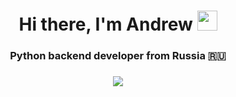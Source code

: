 <h1 align="center">Hi there, I'm Andrew <img src="https://github.com/blackcater/blackcater/raw/main/images/Hi.gif" width="32"></h1>
<h3 align="center">Python backend developer from Russia 🇷🇺</h3>
<h3 align="center"><img src="https://img.shields.io/badge/python-3670A0?style=for-the-badge&logo=python&logoColor=ffdd54"></h3>
